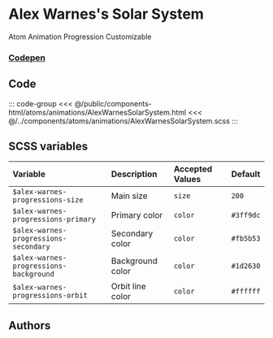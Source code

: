 # Alex Warnes's Solar System
<Badge type="tip">Atom</Badge> <Badge type="info">Animation</Badge> <Badge type="info">Progression</Badge> <Badge type="tip">Customizable</Badge>
### [Codepen](https://codepen.io/AlexWarnes/pen/jXYYKL)

## Code

<div class="dev-section">
    <!--@include: ../../public/components-html/atoms/animations/AlexWarnesSolarSystem.html -->
</div>

::: code-group
<<< @/public/components-html/atoms/animations/AlexWarnesSolarSystem.html
<<< @/../components/atoms/animations/AlexWarnesSolarSystem.scss
:::

## SCSS variables

| Variable                              | Description      | Accepted Values | Default   |
|:--------------------------------------|:-----------------|:----------------|:----------|
| `$alex-warnes-progressions-size`       | Main size        | `size`          | `200`     |
| `$alex-warnes-progressions-primary`    | Primary color    | `color`         | `#3ff9dc` |
| `$alex-warnes-progressions-secondary`  | Secondary color  | `color`         | `#fb5b53` |
| `$alex-warnes-progressions-background` | Background color | `color`         | `#1d2630` |
| `$alex-warnes-progressions-orbit`      | Orbit line color | `color`         | `#ffffff` |


## Authors

<VPTeamMembers size="small" :members="Authors" />

<style lang="scss">
@import "../../theme.scss";

$alex-warnes-progressions-primary: $primary-color;
$alex-warnes-progressions-secondary: $secondary-color;
$alex-warnes-progressions-background: $background-color;
$alex-warnes-progressions-orbit: guebbit-contrast($alex-warnes-progressions-background);

@import "components/atoms/animations/AlexWarnesSolarSystem.scss";
</style>

<script setup>
import { VPTeamMembers } from 'vitepress/theme';

const Authors = [
  {
    avatar: 'https://placekitten.com/100/100',
    name: 'Alex Warnes',
    title: 'Creator',
    links: [
      { 
        icon: 'github', 
        link: '#'
      },
      { 
        icon: 'slack', 
        link: 'https://alexwarnes.com/'
      },
      { 
        icon: 'slack',
        link: 'https://codepen.io/AlexWarnes'
      },
    ]
  }
];
</script>